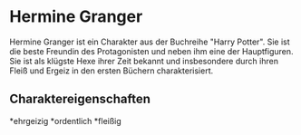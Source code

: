 # Hermine Granger
Hermine Granger ist ein Charakter aus der Buchreihe "Harry Potter". Sie ist die beste Freundin des Protagonisten und neben ihm eine der Hauptfiguren. Sie ist als klügste Hexe ihrer Zeit bekannt und insbesondere durch ihren Fleiß und Ergeiz in den ersten Büchern charakterisiert.

## Charaktereigenschaften
*ehrgeizig
*ordentlich
*fleißig